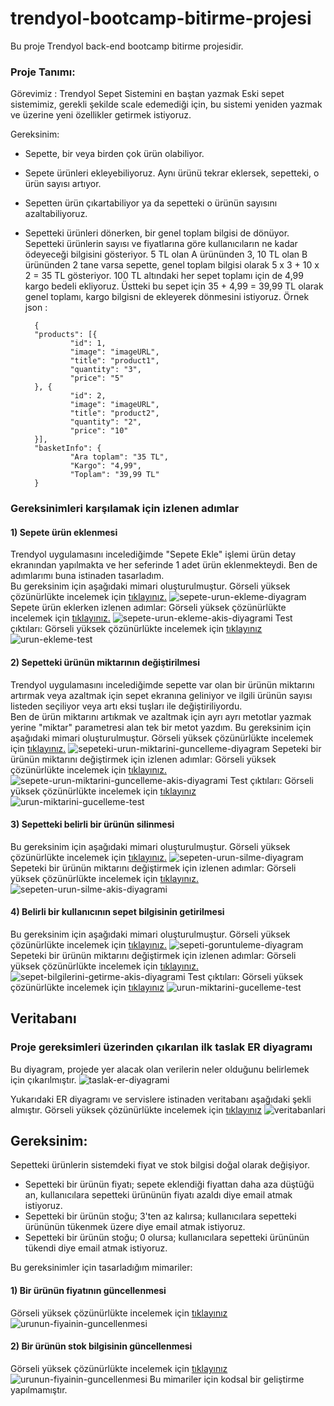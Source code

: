# trendyol-bootcamp-bitirme-projesi
Bu proje Trendyol back-end bootcamp bitirme projesidir.


### Proje Tanımı:
Görevimiz : Trendyol Sepet Sistemini en baştan yazmak 
Eski sepet sistemimiz, gerekli şekilde scale edemediği için, bu sistemi yeniden yazmak ve üzerine yeni özellikler getirmek istiyoruz.

Gereksinim: 
- Sepette, bir veya birden çok ürün olabiliyor. 
- Sepete ürünleri ekleyebiliyoruz. Aynı ürünü tekrar eklersek, sepetteki, o ürün sayısı artıyor. 
- Sepetten ürün çıkartabiliyor ya da sepetteki o ürünün sayısını azaltabiliyoruz. 
- Sepetteki ürünleri dönerken, bir genel toplam bilgisi de dönüyor. Sepetteki ürünlerin sayısı ve fiyatlarına göre kullanıcıların ne kadar ödeyeceği bilgisini gösteriyor. 5 TL olan A ürününden 3, 10 TL olan B ürününden 2 tane varsa sepette, genel toplam bilgisi olarak 5 x 3 + 10 x 2 = 35 TL gösteriyor. 100 TL altındaki her sepet toplamı için de 4,99 kargo bedeli ekliyoruz. Üstteki bu sepet için 35 + 4,99 = 39,99  TL olarak genel toplamı, kargo bilgisni de ekleyerek dönmesini istiyoruz. Örnek json :

        {
        "products": [{
                "id": 1,
                "image": "imageURL",
                "title": "product1",
                "quantity": "3",
                "price": "5"
        }, {
                "id": 2,
                "image": "imageURL",
                "title": "product2",
                "quantity": "2",
                "price": "10"
        }],
        "basketInfo": {
                "Ara toplam": "35 TL",
                "Kargo": "4,99",
                "Toplam": "39,99 TL"
        }


### Gereksinimleri karşılamak için izlenen adımlar
#### 1) Sepete ürün eklenmesi
Trendyol uygulamasını incelediğimde "Sepete Ekle" işlemi ürün detay ekranından yapılmakta ve her seferinde 1 adet ürün eklenmekteydi. Ben de adımlarımı buna istinaden tasarladım. </br>
Bu gereksinim için aşağıdaki mimari oluşturulmuştur. Görseli yüksek çözünürlükte incelemek için [tıklayınız.](https://github.com/peserey/trendyol-bootcamp-bitirme-projesi/blob/main/images/sepete-urun-ekleme.png)
![sepete-urun-ekleme-diyagram](https://github.com/peserey/trendyol-bootcamp-bitirme-projesi/blob/main/images/sepete-urun-ekleme.png)
Sepete ürün eklerken izlenen adımlar: Görseli yüksek çözünürlükte incelemek için [tıklayınız.](https://github.com/peserey/trendyol-bootcamp-bitirme-projesi/blob/main/images/sepete-urun-ekleme-akis-diyagrami.png)
![sepete-urun-ekleme-akis-diyagrami](https://github.com/peserey/trendyol-bootcamp-bitirme-projesi/blob/main/images/sepete-urun-ekleme-akis-diyagrami.png)
Test çıktıları: Görseli yüksek çözünürlükte incelemek için [tıklayınız](https://github.com/peserey/trendyol-bootcamp-bitirme-projesi/blob/main/images/urun-ekleme-test.png)
![urun-ekleme-test](https://github.com/peserey/trendyol-bootcamp-bitirme-projesi/blob/main/images/urun-ekleme-test.png)

#### 2) Sepetteki ürünün miktarının değiştirilmesi
Trendyol uygulamasını incelediğimde sepette var olan bir ürünün miktarını artırmak veya azaltmak için sepet ekranına geliniyor ve ilgili ürünün sayısı listeden seçiliyor veya artı eksi tuşları ile değiştiriliyordu. </br>
Ben de ürün miktarını artıkmak ve azaltmak için ayrı ayrı metotlar yazmak yerine "miktar" parametresi alan tek bir metot yazdım.
Bu gereksinim için aşağıdaki mimari oluşturulmuştur. Görseli yüksek çözünürlükte incelemek için [tıklayınız.](https://github.com/peserey/trendyol-bootcamp-bitirme-projesi/blob/main/images/sepetteki-urunun-miktarinin-degistirilmesi.png)
![sepeteki-urun-miktarini-guncelleme-diyagram](https://github.com/peserey/trendyol-bootcamp-bitirme-projesi/blob/main/images/sepetteki-urunun-miktarinin-degistirilmesi.png)
Sepeteki bir ürünün miktarını değiştirmek için izlenen adımlar: Görseli yüksek çözünürlükte incelemek için [tıklayınız.](https://github.com/peserey/trendyol-bootcamp-bitirme-projesi/blob/main/images/sepetteki-urunun-miktarinin-degistirilmesi-akis-diyagrami.png)
![sepete-urun-miktarini-guncelleme-akis-diyagrami](https://github.com/peserey/trendyol-bootcamp-bitirme-projesi/blob/main/images/sepetteki-urunun-miktarinin-degistirilmesi-akis-diyagrami.png)
Test çıktıları: Görseli yüksek çözünürlükte incelemek için [tıklayınız](https://github.com/peserey/trendyol-bootcamp-bitirme-projesi/blob/main/images/urun-miktarini-guncelleme-test.png)
![urun-miktarini-gucelleme-test](https://github.com/peserey/trendyol-bootcamp-bitirme-projesi/blob/main/images/urun-miktarini-guncelleme-test.png)

#### 3) Sepetteki belirli bir ürünün silinmesi
Bu gereksinim için aşağıdaki mimari oluşturulmuştur. Görseli yüksek çözünürlükte incelemek için [tıklayınız.](https://github.com/peserey/trendyol-bootcamp-bitirme-projesi/blob/main/images/sepetten-urun-silme.png)
![sepeten-urun-silme-diyagram](https://github.com/peserey/trendyol-bootcamp-bitirme-projesi/blob/main/images/sepetten-urun-silme.png)
Sepeteki bir ürünün miktarını değiştirmek için izlenen adımlar: Görseli yüksek çözünürlükte incelemek için [tıklayınız.](https://github.com/peserey/trendyol-bootcamp-bitirme-projesi/blob/main/images/sepetten-urun-silme-akis-diyagrami.png)
![sepeten-urun-silme-akis-diyagrami](https://github.com/peserey/trendyol-bootcamp-bitirme-projesi/blob/main/images/sepetten-urun-silme-akis-diyagrami.png)

#### 4) Belirli bir kullanıcının sepet bilgisinin getirilmesi
Bu gereksinim için aşağıdaki mimari oluşturulmuştur. Görseli yüksek çözünürlükte incelemek için [tıklayınız.](https://github.com/peserey/trendyol-bootcamp-bitirme-projesi/blob/main/images/sepet-bilgilerini-getirme.png)
![sepeti-goruntuleme-diyagram](https://github.com/peserey/trendyol-bootcamp-bitirme-projesi/blob/main/images/sepet-bilgilerini-getirme.png)
Sepeteki bir ürünün miktarını değiştirmek için izlenen adımlar: Görseli yüksek çözünürlükte incelemek için [tıklayınız.](https://github.com/peserey/trendyol-bootcamp-bitirme-projesi/blob/main/images/sepetten-urun-silme-akis-diyagrami.png)
![sepet-bilgilerini-getirme-akis-diyagrami](https://github.com/peserey/trendyol-bootcamp-bitirme-projesi/blob/main/images/sepet-bilgilerini-getirme-akis-diyagrami.png)
Test çıktıları: Görseli yüksek çözünürlükte incelemek için [tıklayınız](https://github.com/peserey/trendyol-bootcamp-bitirme-projesi/blob/main/images/getCustomersBasketInfo-test-result.PNG)
![urun-miktarini-gucelleme-test](https://github.com/peserey/trendyol-bootcamp-bitirme-projesi/blob/main/images/getCustomersBasketInfo-test-result.PNG)


## Veritabanı
### Proje gereksimleri üzerinden çıkarılan ilk taslak ER diyagramı
Bu diyagram, projede yer alacak olan verilerin neler olduğunu belirlemek için çıkarılmıştır.
![taslak-er-diyagrami](https://github.com/peserey/trendyol-bootcamp-bitirme-projesi/blob/main/images/senaryo-uzerinden-cikarilan-taslak-er-diyagrami.png)

Yukarıdaki ER diyagramı ve servislere istinaden veritabanı aşağıdaki şekli almıştır. Görseli yüksek çözünürlükte incelemek için [tıklayınız](https://github.com/peserey/trendyol-bootcamp-bitirme-projesi/blob/main/images/veritabanlari.png)
![veritabanlari](https://github.com/peserey/trendyol-bootcamp-bitirme-projesi/blob/main/images/veritabanlari.png)

## Gereksinim:
Sepetteki ürünlerin sistemdeki fiyat ve stok bilgisi doğal olarak değişiyor. 
- Sepetteki bir ürünün fiyatı; sepete eklendiği fiyattan daha aza düştüğü an, kullanıcılara sepetteki ürününün fiyatı azaldı diye email atmak istiyoruz.
- Sepetteki bir ürünün stoğu; 3'ten az kalırsa; kullanıcılara sepetteki ürününün tükenmek üzere diye email atmak istiyoruz.
- Sepetteki bir ürünün stoğu; 0 olursa; kullanıcılara sepetteki ürününün tükendi diye email atmak istiyoruz.

Bu gereksinimler için tasarladığım mimariler:
#### 1) Bir ürünün fiyatının güncellenmesi
Görseli yüksek çözünürlükte incelemek için [tıklayınız](https://github.com/peserey/trendyol-bootcamp-bitirme-projesi/blob/main/images/urun-fiyatinin-guncellenmesi.png)
![urunun-fiyainin-guncellenmesi](https://github.com/peserey/trendyol-bootcamp-bitirme-projesi/blob/main/images/urun-fiyatinin-guncellenmesi.png)
#### 2) Bir ürünün stok bilgisinin güncellenmesi
Görseli yüksek çözünürlükte incelemek için [tıklayınız](https://github.com/peserey/trendyol-bootcamp-bitirme-projesi/blob/main/images/urun-stok-bilgisinin-guncellenmesi.png)
![urunun-fiyainin-guncellenmesi](https://github.com/peserey/trendyol-bootcamp-bitirme-projesi/blob/main/images/urun-stok-bilgisinin-guncellenmesi.png)
Bu mimariler için kodsal bir geliştirme yapılmamıştır.


